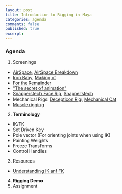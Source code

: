 ```yaml
---
layout: post
title: Introduction to Rigging in Maya
categories: agenda
comments: false
published: true
excerpt:
---
```


### Agenda

1. Screenings
  - [AirSpace](https://vimeo.com/80683467), [AirSpace Breakdown](https://vimeo.com/80642128)
  - [Iron Baby](https://vimeo.com/12125147), [Making of](http://www.strob.net/2011/02/06/mon-making-of-du-iron-baby/)
  - [For the Remainder](https://vimeo.com/36818561)
  - ["The secret of animation"](https://vimeo.com/67501143)
  - [Snapperstech Face Rig](https://www.youtube.com/watch?v=z86YsS-pVsQ), [Snapperstech](http://snapperstech.com/)
  - Mechanical Rigs: [Decepticon Rig](https://vimeo.com/151246391), [Mechanical Cat](https://vimeo.com/51740519)
  - [Muscle rigging](https://www.youtube.com/watch?v=VqC52ZxYDi4)
2. **Terminology**
  - IK/FK
  - Set Driven Key
  - Pole vector (For orienting joints when using IK)
  - Painting Weights
  - Freeze Transforms
  - Control Handles
3. Resources
  - [Understanding IK anf FK](https://www.lynda.com/Maya-tutorials/Basic-FKIK-switching-theory/191956/437077-4.html?org=psu.edu)
4. **Rigging Demo**
5. Assignment
